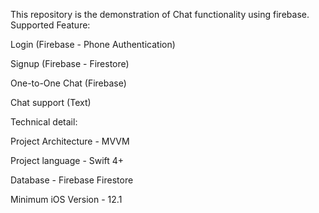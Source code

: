This repository is the demonstration of Chat functionality using firebase.
Supported Feature:


Login (Firebase - Phone Authentication)

Signup (Firebase - Firestore)

One-to-One Chat (Firebase)

Chat support (Text)



Technical detail:

Project Architecture - MVVM

Project language - Swift 4+

Database - Firebase Firestore

Minimum iOS Version - 12.1
